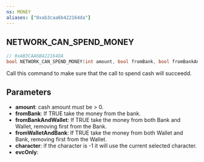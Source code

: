 ```yaml
---
ns: MONEY
aliases: ["0xab3caa6b422164da"]
---
```

## NETWORK_CAN_SPEND_MONEY

```c
// 0xAB3CAA6B422164DA
bool NETWORK_CAN_SPEND_MONEY(int amount, bool fromBank, bool fromBankAndWallet, bool fromWalletAndBank, int character, bool evcOnly);
```

Call this command to make sure that the call to spend cash will succeedd.


## Parameters
* **amount**: cash amount must be > 0.
* **fromBank**: If TRUE take the money from the bank.
* **fromBankAndWallet**: If TRUE take the money from both Bank and Wallet, removing first from the Bank.
* **fromWalletAndBank**: If TRUE take the money from both Wallet and Bank, removing first from the Wallet.
* **character**: if the character is -1 it will use the current selected character.
* **evcOnly**: 
